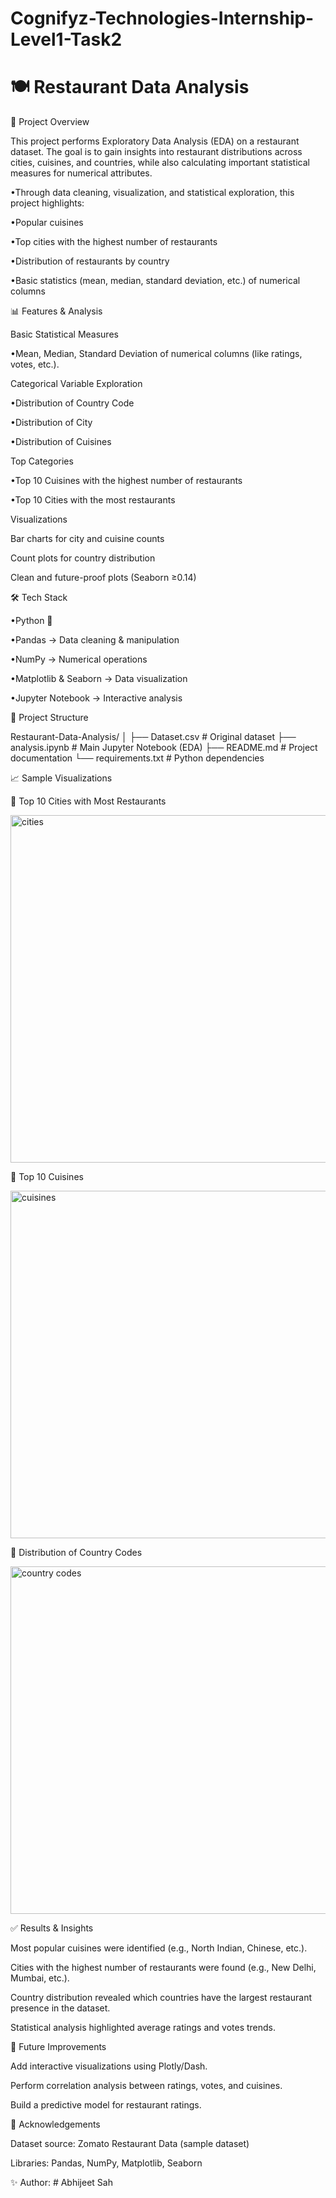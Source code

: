 # Cognifyz-Technologies-Internship-Level1-Task2

# 🍽️ Restaurant Data Analysis

📌 Project Overview

This project performs Exploratory Data Analysis (EDA) on a restaurant dataset. The goal is to gain insights into restaurant distributions across cities, cuisines, and countries, while also calculating important statistical measures for numerical attributes.

•Through data cleaning, visualization, and statistical exploration, this project highlights:

•Popular cuisines

•Top cities with the highest number of restaurants

•Distribution of restaurants by country

•Basic statistics (mean, median, standard deviation, etc.) of numerical columns

📊 Features & Analysis

Basic Statistical Measures

•Mean, Median, Standard Deviation of numerical columns (like ratings, votes, etc.).


Categorical Variable Exploration

•Distribution of Country Code

•Distribution of City

•Distribution of Cuisines


Top Categories

•Top 10 Cuisines with the highest number of restaurants

•Top 10 Cities with the most restaurants


Visualizations

Bar charts for city and cuisine counts

Count plots for country distribution

Clean and future-proof plots (Seaborn ≥0.14)


🛠️ Tech Stack

•Python 🐍

•Pandas → Data cleaning & manipulation

•NumPy → Numerical operations

•Matplotlib & Seaborn → Data visualization

•Jupyter Notebook → Interactive analysis

📂 Project Structure

Restaurant-Data-Analysis/
│
├── Dataset.csv               # Original dataset
├── analysis.ipynb            # Main Jupyter Notebook (EDA)
├── README.md                 # Project documentation
└── requirements.txt          # Python dependencies


📈 Sample Visualizations

🔹 Top 10 Cities with Most Restaurants

<img width="945" height="556" alt="cities" src="https://github.com/user-attachments/assets/dcc188ef-e944-458d-98ec-cf8443974ae2" />


🔹 Top 10 Cuisines

<img width="1067" height="556" alt="cuisines" src="https://github.com/user-attachments/assets/e32bd13f-e84f-455c-930a-e62cde6a441b" />


🔹 Distribution of Country Codes

<img width="860" height="556" alt="country codes" src="https://github.com/user-attachments/assets/947577d8-bca6-44b0-a9f7-d8876094dc97" />


✅ Results & Insights

Most popular cuisines were identified (e.g., North Indian, Chinese, etc.).

Cities with the highest number of restaurants were found (e.g., New Delhi, Mumbai, etc.).

Country distribution revealed which countries have the largest restaurant presence in the dataset.

Statistical analysis highlighted average ratings and votes trends.


📌 Future Improvements

Add interactive visualizations using Plotly/Dash.

Perform correlation analysis between ratings, votes, and cuisines.

Build a predictive model for restaurant ratings.


🙌 Acknowledgements

Dataset source: Zomato Restaurant Data (sample dataset)

Libraries: Pandas, NumPy, Matplotlib, Seaborn


✨ Author: # Abhijeet Sah
